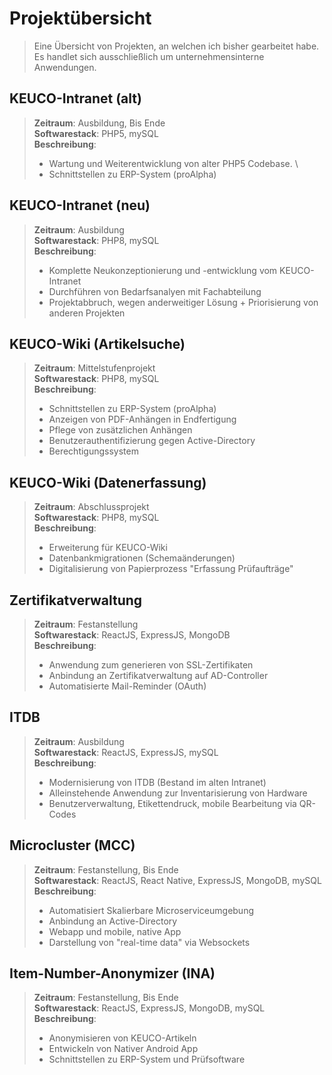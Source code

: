 # Projektübersicht

> Eine Übersicht von Projekten, an welchen ich bisher gearbeitet habe. \
Es handlet sich ausschließlich um unternehmensinterne Anwendungen.

## KEUCO-Intranet (alt)

> **Zeitraum**: Ausbildung, Bis Ende \
> **Softwarestack**:  PHP5, mySQL \
> **Beschreibung**:
>
> * Wartung und Weiterentwicklung von alter PHP5 Codebase. \
> * Schnittstellen zu ERP-System (proAlpha)

## KEUCO-Intranet (neu)

> **Zeitraum**: Ausbildung \
> **Softwarestack**:  PHP8, mySQL \
> **Beschreibung**:
>
> * Komplette Neukonzeptionierung und -entwicklung vom KEUCO-Intranet
> * Durchführen von Bedarfsanalyen mit Fachabteilung
> * Projektabbruch, wegen anderweitiger Lösung + Priorisierung von anderen Projekten

## KEUCO-Wiki (Artikelsuche)

> **Zeitraum**: Mittelstufenprojekt \
> **Softwarestack**:  PHP8, mySQL \
> **Beschreibung**:
>
> * Schnittstellen zu ERP-System (proAlpha)
> * Anzeigen von PDF-Anhängen in Endfertigung
> * Pflege von zusätzlichen Anhängen
> * Benutzerauthentifizierung gegen Active-Directory
> * Berechtigungssystem

## KEUCO-Wiki (Datenerfassung)

> **Zeitraum**: Abschlussprojekt \
> **Softwarestack**:  PHP8, mySQL \
> **Beschreibung**:
>
> * Erweiterung für KEUCO-Wiki
> * Datenbankmigrationen (Schemaänderungen)
> * Digitalisierung von Papierprozess "Erfassung Prüfaufträge"

## Zertifikatverwaltung

> **Zeitraum**: Festanstellung \
> **Softwarestack**:  ReactJS, ExpressJS, MongoDB \
> **Beschreibung**:
>
> * Anwendung zum generieren von SSL-Zertifikaten
> * Anbindung an Zertifikatverwaltung auf AD-Controller
> * Automatisierte Mail-Reminder (OAuth)

## ITDB

> **Zeitraum**: Ausbildung \
> **Softwarestack**:  ReactJS, ExpressJS, mySQL \
> **Beschreibung**:
>
> * Modernisierung von ITDB (Bestand im alten Intranet)
> * Alleinstehende Anwendung zur Inventarisierung von Hardware
> * Benutzerverwaltung, Etikettendruck, mobile Bearbeitung via QR-Codes

## Microcluster (MCC)

> **Zeitraum**: Festanstellung, Bis Ende \
> **Softwarestack**:  ReactJS, React Native, ExpressJS, MongoDB, mySQL \
> **Beschreibung**:
>
> * Automatisiert Skalierbare Microserviceumgebung
> * Anbindung an Active-Directory
> * Webapp und mobile, native App
> * Darstellung von "real-time data" via Websockets

## Item-Number-Anonymizer (INA)

> **Zeitraum**: Festanstellung, Bis Ende \
> **Softwarestack**:  ReactJS, ExpressJS, MongoDB, mySQL \
> **Beschreibung**:
>
> * Anonymisieren von KEUCO-Artikeln
> * Entwickeln von Nativer Android App
> * Schnittstellen zu ERP-System und Prüfsoftware
